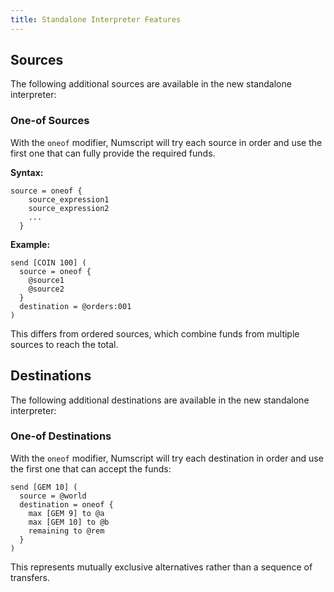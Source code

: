 ```yaml
---
title: Standalone Interpreter Features
---
```


## Sources 

The following additional sources are available in the new standalone interpreter:

### One-of Sources

With the `oneof` modifier, Numscript will try each source in order and use the first one that can fully provide the required funds.

**Syntax:**
```
source = oneof {
    source_expression1
    source_expression2
    ...
  }
```

**Example:**
```numscript
send [COIN 100] (
  source = oneof {
    @source1
    @source2
  }
  destination = @orders:001
)
```

This differs from ordered sources, which combine funds from multiple sources to reach the total.

## Destinations

The following additional destinations are available in the new standalone interpreter:

### One-of Destinations

With the `oneof` modifier, Numscript will try each destination in order and use the first one that can accept the funds:

```numscript
send [GEM 10] (
  source = @world
  destination = oneof {
    max [GEM 9] to @a
    max [GEM 10] to @b
    remaining to @rem
  }
)
```

This represents mutually exclusive alternatives rather than a sequence of transfers.